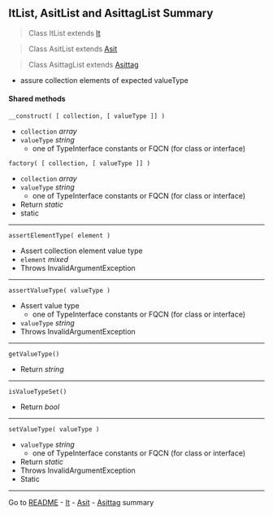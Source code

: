 [comment]: # (This file is part of Asit, manages array collections. Copyright 2020 Kjell-Inge Gustafsson, kigkonsult, All rights reserved, licence LGPL 3.0)
## ItList, AsitList and AsittagList Summary

> Class ItList extends [It]

> Class AsitList extends [Asit]

> Class AsittagList extends [Asittag]
>
* assure collection elements of expected valueType 

#### Shared methods

```__construct( [ collection, [ valueType ]] )```
* ```collection``` _array_
* ```valueType``` _string_
  * one of TypeInterface constants or FQCN (for class or interface)


```factory( [ collection, [ valueType ]] )```
* ```collection``` _array_
* ```valueType``` _string_
  * one of TypeInterface constants or FQCN (for class or interface)
* Return _static_
* static

----

```assertElementType( element )```
* Assert collection element value type
* ```element``` _mixed_
* Throws InvalidArgumentException

---

```assertValueType( valueType )```
* Assert value type
  * one of TypeInterface constants or FQCN (for class or interface)
* ```valueType``` _string_
* Throws InvalidArgumentException

---

```getValueType()```
* Return _string_

---

```isValueTypeSet()```

* Return _bool_

---

```setValueType( valueType )```
* ```valueType``` _string_
  * one of TypeInterface constants or FQCN (for class or interface)
* Return _static_
* Throws InvalidArgumentException
* Static

---
Go to [README] - [It] - [Asit] - [Asittag] summary 

[It]:ItSummary.md
[Asit]:AsitSummary.md
[Asittag]:AsittagSummary.md
[README]:../README.md
